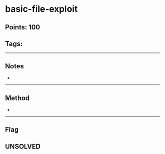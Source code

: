 # basic-file-exploit
## Points: 100
## Tags: 

---
## Notes
- 
---
## Method
- 
---
## Flag
UNSOLVED
---
